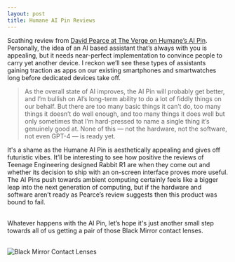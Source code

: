 ```yaml
---
layout: post
title: Humane AI Pin Reviews
---
```

Scathing review from [David Pearce at The Verge on Humane’s AI Pin](https://www.theverge.com/24126502/humane-ai-pin-review). Personally, the idea of an AI based assistant that’s always with you is appealing, but it needs near-perfect implementation to convince people to carry yet another device. I reckon we’ll see these types of assistants gaining traction as apps on our existing smartphones and smartwatches long before dedicated devices take off.
> As the overall state of AI improves, the AI Pin will probably get better, and I’m bullish on AI’s long-term ability to do a lot of fiddly things on our behalf. But there are too many basic things it can’t do, too many things it doesn’t do well enough, and too many things it does well but only sometimes that I’m hard-pressed to name a single thing it’s genuinely good at. None of this — not the hardware, not the software, not even GPT-4 — is ready yet.


It's a shame as the Humane AI Pin is aesthetically appealing and gives off futuristic vibes. It’ll be interesting to see how positive the reviews of Teenage Engineering designed Rabbit R1 are when they come out and whether its decision to ship with an on-screen interface proves more useful. The AI Pins push towards ambient computing certainly feels like a bigger leap into the next generation of computing, but if the hardware and software aren’t ready as Pearce’s review suggests then this product was bound to fail.<br/><br/>

Whatever happens with the AI Pin, let’s hope it's just another small step towards all of us getting a pair of those Black Mirror contact lenses.<br/><br/>

![Black Mirror Contact Lenses](https://www.melabresearch.com/images/Backup_Practice/BlackMirror.jpg)